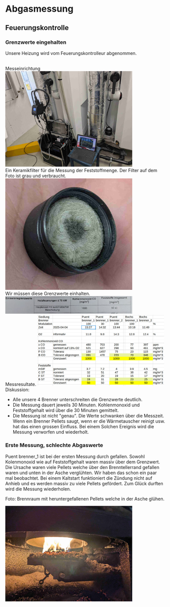 # Abgasmessung

## Feuerungskontrolle
### Grenzwerte eingehalten
Unsere Heizung wird vom Feuerungskontrolleur abgenommen. 

</br>
Messeinrichtung

<img src="./images/messaufbau.jpg" width="400"/>

</br>
Ein Keramikfilter für die Messung der Feststoffmenge. Der Filter auf dem Foto ist grau und verbraucht.

<img src="./images/filter.jpg" width="400"/>

</br>
Wir müssen diese Grenzwerte einhalten.

<img src="./images/grenzwerte.jpg" width="400"/>
</br>
Messresultate.

<img src="./images/20250404_messung.jpg" width="400"/>

</br>
Diskussion:

- Alle unsere 4 Brenner unterschreiten die Grenzwerte deutlich.
- Die Messung dauert jeweils 30 Minuten. Kohlenmonoxid und Feststoffgehalt wird über die 30 Minuten gemittelt. 
- Die Messung ist nicht "genau". Die Werte schwanken über die Messzeit. Wenn ein Brenner Pellets saugt, wenn er die Wärmetauscher reinigt usw. hat das einen grossen Einfluss. Bei einem Solchen Ereignis wird die Messung verworfen und wiederholt.



### Erste Messung, schlechte Abgaswerte

Puent brenner_1 ist bei der ersten Messung durch gefallen. Sowohl Kolenmonoxid wie auf Feststoffgehalt waren massiv über dem Grenzwert. Die Ursache waren viele Pellets welche über den Brenntellerrand gefallen waren und unten in der Asche verglühten. 
Wir haben das schon ein paar mal beobachtet. Bei einem Kaltstart funktioniert die Zündung nicht auf Anhieb und es werden massiv zu viele Pellets gefördert.
Zum Glück durften wird die Messung wiederholen.

Foto: Brennraum mit heruntergefallenen Pellets welche in der Asche glühen.

<img src="./images/kohlenmonoxid.jpg" width="400"/>




